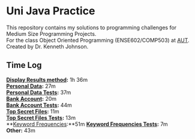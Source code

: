 # Uni Java Practice

This repository contains my solutions to programming challenges for Medium Size Programming Projects.<br/>
For the class Object Oriented Programming (ENSE602/COMP503) at [AUT](https://www.aut.ac.nz/).<br/>
Created by Dr. Kenneth Johnson.

## Time Log
**[Display Results method](src/unijavapractice/Main.java):** 1h 36m<br/>
**[Personal Data](src/unijavapractice/banking/Person.java):** 27m<br/>
**[Personal Data Tests](src/unijavapractice/Main.java):** 37m<br/>
**[Bank Account](src/unijavapractice/banking/BankAccount.java):** 20m<br/>
**[Bank Account Tests](src/unijavapractice/Main.java):** 44m<br/>
**[Top Secret Files](src/unijavapractice/secret/TopSecret.java):** 11m<br/>
**[Top Secret Files Tests](src/unijavapractice/Main.java):** 13m<br/>
**[Keyword Frequencies](src/unijavapractice//textanalysis/WordCounter.java):**51m
**[Keyword Frequencies Tests](src/unijavapractice/Main.java):** 7m<br/>
**Other:** 43m<br/>
